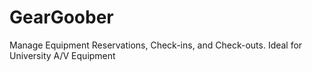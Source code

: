 # GearGoober
Manage Equipment Reservations, Check-ins, and Check-outs. Ideal for University A/V Equipment
